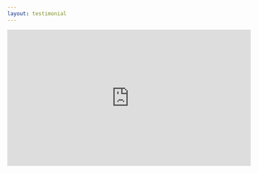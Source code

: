 ```yaml
---
layout: testimonial
---
```

<iframe width="560" height="315" class="style1 imgleft" src="https://www.youtube.com/embed/T3YeflhuBS4?rel=0" frameborder="0"></iframe>
